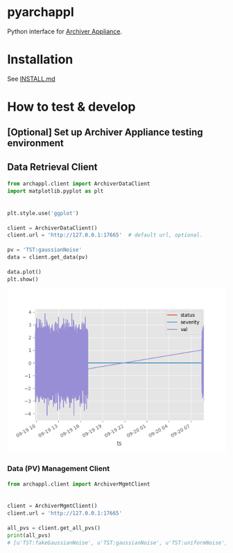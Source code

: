 # pyarchappl

Python interface for [Archiver Appliance](https://slacmshankar.github.io/epicsarchiver_docs/index.html).

# Installation

See [INSTALL.md](INSTALL.md)

# How to test & develop

## [Optional] Set up Archiver Appliance testing environment

## Data Retrieval Client
```Python
from archappl.client import ArchiverDataClient
import matplotlib.pyplot as plt


plt.style.use('ggplot')

client = ArchiverDataClient()
client.url = 'http://127.0.0.1:17665'  # default url, optional.

pv = 'TST:gaussianNoise'
data = client.get_data(pv)

data.plot()
plt.show()
```
![](tests/data_plot1.png?raw=true)

### Data (PV) Management Client
```Python
from archappl.client import ArchiverMgmtClient


client = ArchiverMgmtClient()
client.url = 'http://127.0.0.1:17665'

all_pvs = client.get_all_pvs()
print(all_pvs)
# [u'TST:fakeGaussianNoise', u'TST:gaussianNoise', u'TST:uniformNoise']
```
